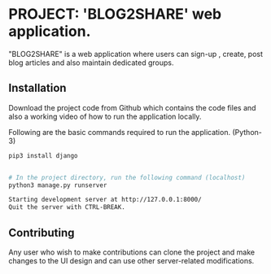 # PROJECT: 'BLOG2SHARE' web application.

"BLOG2SHARE" is a web application where users can sign-up , create, post blog articles and also maintain dedicated groups.

## Installation

Download the project code from Github which contains the code files and also a working video of how to run the application locally. 

Following are the basic commands required to run the application. (Python-3)

```bash
pip3 install django


# In the project directory, run the following command (localhost)
python3 manage.py runserver

Starting development server at http://127.0.0.1:8000/
Quit the server with CTRL-BREAK.

```
## Contributing

Any user who wish to make contributions can clone the project and make changes to the UI design and can use other server-related modifications.
